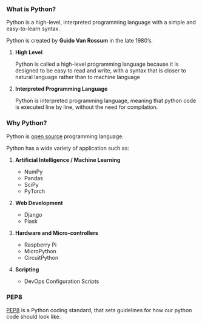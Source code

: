 ### What is Python?

Python is a high-level, interpreted programming language with a simple and easy-to-learn syntax.

Python is created by **Guido Van Rossum** in the late 1980’s.

1. **High Level**
    
    Python is called a high-level programming language because it is designed to be easy to read and write, with a syntax that is closer to natural language rather than to machine language
    

1. ****************************************************************Interpreted Programming Language****************************************************************
    
    Python is interpreted programming language, meaning that python code is executed line by line, without the need for compilation.
    

### Why Python?

Python is [open source](https://github.com/python/cpython) programming language.

Python has a wide variety of application such as:

1. **************ArtificiaI Intelligence / Machine Learning**************
    - NumPy
    - Pandas
    - SciPy
    - PyTorch
    
2. ****************Web Development****************
    - Django
    - Flask
    
3. ************************************************************Hardware and Micro-controllers************************************************************
    - Raspberry Pi
    - MicroPython
    - CircuitPython
    
4. ********************Scripting********************
    - DevOps Configuration Scripts

### PEP8

[PEP8](https://pep8.org/) is a Python coding standard, that sets guidelines for how our python code should look like.